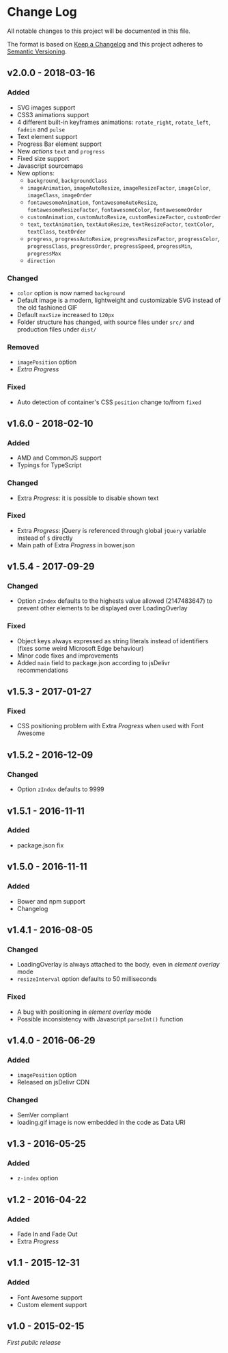 # Change Log
All notable changes to this project will be documented in this file.

The format is based on [Keep a Changelog](http://keepachangelog.com/) 
and this project adheres to [Semantic Versioning](http://semver.org/).


## v2.0.0 - 2018-03-16
### Added
- SVG images support
- CSS3 animations support
- 4 different built-in keyframes animations: `rotate_right`, `rotate_left`, `fadein` and `pulse`
- Text element support
- Progress Bar element support
- New *actions* `text` and `progress`
- Fixed size support
- Javascript sourcemaps
- New options:
  * `background`, `backgroundClass`
  * `imageAnimation`, `imageAutoResize`, `imageResizeFactor`, `imageColor`, `imageClass`, `imageOrder`
  * `fontawesomeAnimation`, `fontawesomeAutoResize`, `fontawesomeResizeFactor`, `fontawesomeColor`, `fontawesomeOrder`
  * `customAnimation`, `customAutoResize`, `customResizeFactor`, `customOrder`
  * `text`, `textAnimation`, `textAutoResize`, `textResizeFactor`, `textColor`, `textClass`, `textOrder`
  * `progress`, `progressAutoResize`, `progressResizeFactor`, `progressColor`, `progressClass`, `progressOrder`, `progressSpeed`, `progressMin`, `progressMax`
  * `direction`      

### Changed
- `color` option is now named `background`
- Default image is a modern, lightweight and customizable SVG instead of the old fashioned GIF
- Default `maxSize` increased to `120px`
- Folder structure has changed, with source files under `src/` and production files under `dist/`

### Removed
- `imagePosition` option
- *Extra Progress*

### Fixed
- Auto detection of container's CSS `position` change to/from `fixed`



## v1.6.0 - 2018-02-10
### Added
- AMD and CommonJS support
- Typings for TypeScript

### Changed
- Extra *Progress*: it is possible to disable shown text

### Fixed
- Extra *Progress*: jQuery is referenced through global `jQuery` variable instead of `$` directly
- Main path of Extra *Progress* in bower.json 



## v1.5.4 - 2017-09-29
### Changed
- Option `zIndex` defaults to the highests value allowed (2147483647) to prevent other elements to be displayed over LoadingOverlay

### Fixed
- Object keys always expressed as string literals instead of identifiers (fixes some weird Microsoft Edge behaviour)
- Minor code fixes and improvements
- Added `main` field to package.json according to jsDelivr recommendations



## v1.5.3 - 2017-01-27
### Fixed
- CSS positioning problem with Extra *Progress* when used with Font Awesome



## v1.5.2 - 2016-12-09
### Changed
- Option `zIndex` defaults to 9999



## v1.5.1 - 2016-11-11
### Added
- package.json fix



## v1.5.0 - 2016-11-11
### Added
- Bower and npm support
- Changelog



## v1.4.1 - 2016-08-05
### Changed
- LoadingOverlay is always attached to the body, even in *element overlay* mode
- `resizeInterval` option defaults to 50 milliseconds 

### Fixed
- A bug with positioning in *element overlay* mode
- Possible inconsistency with Javascript `parseInt()` function



## v1.4.0 - 2016-06-29
### Added
- `imagePosition` option
- Released on jsDelivr CDN

### Changed
- SemVer compliant
- loading.gif image is now embedded in the code as Data URI



## v1.3 - 2016-05-25
### Added
- `z-index` option



## v1.2 - 2016-04-22
### Added
- Fade In and Fade Out
- Extra *Progress*



## v1.1 - 2015-12-31
### Added
- Font Awesome support
- Custom element support



## v1.0 - 2015-02-15
*First public release*
